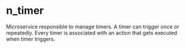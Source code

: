 # n_timer
Microservice responsible to manage timers. A timer can trigger once or repeatedly. Every timer is associated with an action that gets executed when timer triggers.
